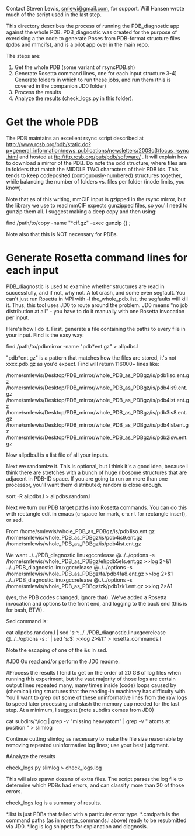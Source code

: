 ﻿Contact Steven Lewis, smlewi@gmail.com, for support.  Will Hansen wrote much of the script used in the last step.

This directory describes the process of running the PDB_diagnostic app against the whole PDB.  PDB_diagnostic was created for the purpose of exercising a the code to generate Poses from PDB-format structure files (pdbs and mmcifs), and is a pilot app over in the main repo.

The steps are:
1) Get the whole PDB (some variant of rsyncPDB.sh)
2) Generate Rosetta command lines, one for each input structure
3-4) Generate folders in which to run these jobs, and run them (this is covered in the companion JD0 folder)
5) Process the results
6) Analyze the results (check_logs.py in this folder).

# Get the whole PDB
The PDB maintains an excellent rsync script described at http://www.rcsb.org/pdb/static.do?p=general_information/news_publications/newsletters/2003q3/focus_rsync.html and hosted at ftp://ftp.rcsb.org/pub/pdb/software/ .  It will explain how to download a mirror of the PDB.  Do note the odd structure, where files are in folders that match the MIDDLE TWO characters of their PDB ids.  This tends to keep codeposited (contiguously-numbered) structures together, while balancing the number of folders vs. files per folder (inode limits, you know).

Note that as of this writing, mmCIF input is gzipped in the rsync mirror, but the library we use to read mmCIF expects gunzipped files, so you'll need to gunzip them all.  I suggest making a deep copy and then using:

find /path/to/copy -name "*cif.gz" -exec gunzip {} \;

Note also that this is NOT necessary for PDBs.

# Generate Rosetta command lines for each input
PDB_diagnostic is used to examine whether structures are read in successfully, and if not, why not.  A lot crash, and some even segfault.  You can't just run Rosetta in MPI with -l the_whole_pdb.list, the segfaults will kill it.  Thus, this tool uses JD0 to route around the problem.  JD0 means "no job distribution at all" - you have to do it manually with one Rosetta invocation per input.

Here's how I do it.  First, generate a file containing the paths to every file in your input.  Find is the easy way:

find /path/to/pdbmirror -name "pdb*ent.gz" > allpdbs.l

"pdb*ent.gz" is a pattern that matches how the files are stored, it's not xxxx.pdb.gz as you'd expect.  Find will return 116000+ lines like:

/home/smlewis/Desktop/PDB_mirror/whole_PDB_as_PDBgz/is/pdb1iso.ent.gz
/home/smlewis/Desktop/PDB_mirror/whole_PDB_as_PDBgz/is/pdb4is9.ent.gz
/home/smlewis/Desktop/PDB_mirror/whole_PDB_as_PDBgz/is/pdb4ist.ent.gz
/home/smlewis/Desktop/PDB_mirror/whole_PDB_as_PDBgz/is/pdb3is8.ent.gz
/home/smlewis/Desktop/PDB_mirror/whole_PDB_as_PDBgz/is/pdb4isl.ent.gz
/home/smlewis/Desktop/PDB_mirror/whole_PDB_as_PDBgz/is/pdb2isw.ent.gz

Now allpdbs.l is a list file of all your inputs.

Next we randomize it.  This is optional, but I think it's a good idea, because I think there are stretches with a bunch of huge ribosome structures that are adjacent in PDB-ID space.  If you are going to run on more than one processor, you'll want them distributed; random is close enough.

sort -R  allpdbs.l > allpdbs.random.l

Next we turn our PDB target paths into Rosetta commands.  You can do this with rectangle edit in emacs (c-space for mark, c-x r t for rectangle insert), or sed.

From 
/home/smlewis/whole_PDB_as_PDBgz/is/pdb1iso.ent.gz
/home/smlewis/whole_PDB_as_PDBgz/is/pdb4is9.ent.gz
/home/smlewis/whole_PDB_as_PDBgz/is/pdb4ist.ent.gz

We want
../../PDB_diagnostic.linuxgccrelease @../../options -s /home/smlewis/whole_PDB_as_PDBgz/el/pdb5els.ent.gz >>log 2>&1
../../PDB_diagnostic.linuxgccrelease @../../options -s /home/smlewis/whole_PDB_as_PDBgz/fa/pdb4fa8.ent.gz >>log 2>&1
../../PDB_diagnostic.linuxgccrelease @../../options -s /home/smlewis/whole_PDB_as_PDBgz/zk/pdb1zk1.ent.gz >>log 2>&1

(yes, the PDB codes changed, ignore that).  We've added a Rosetta invocation and options to the front end, and logging to the back end (this is for bash, BTW).

Sed command is:

cat allpdbs.random.l | sed 's:^:../../PDB_diagnostic.linuxgccrelease @../../options -s :' | sed 's:$: >>log 2>\&1:' > rosetta_commands.l

Note the escaping of one of the &s in sed.

#JD0
Go read and/or perform the JD0 readme.

#Process the results
I tend to get on the order of 20 GB of log files when running this experiment, but the vast majority of those logs are certain output lines repeated many, many times inside (code) loops caused by (chemical) ring structures that the reading-in machinery has difficulty with.  You'll want to grep out some of these uninformative lines from the raw logs to speed later processing and slash the memory cap needed for the last step.  At a minimum, I suggest (note subdirs comes from JD0)

cat subdirs/*/log | grep -v "missing heavyatom" | grep -v " atoms at position " > slimlog

Continue cutting slimlog as necessary to make the file size reasonable by removing repeated uninformative log lines; use your best judgment.

#Analyze the results

check_logs.py slimlog > check_logs.log

This will also spawn dozens of extra files.  The script parses the log file to determine which PDBs had errors, and can classify more than 20 of those errors.

check_logs.log is a summary of results.

*.list is just PDBs that failed with a particular error type.
*.cmdpath is the command paths (as in rosetta_commands.l above) ready to be resubmitted via JD0.
*.log is log snippets for explanation and diagnosis.
